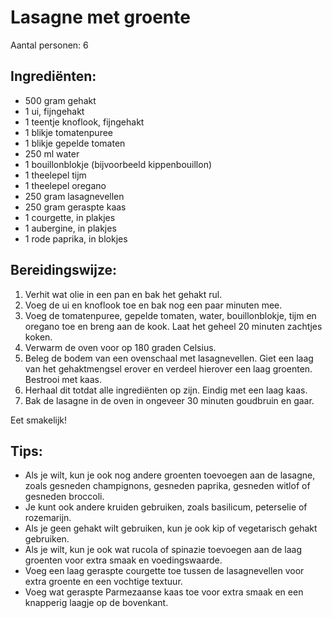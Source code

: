 # Lasagne met groente

Aantal personen: 6

## Ingrediënten:

- 500 gram gehakt
- 1 ui, fijngehakt
- 1 teentje knoflook, fijngehakt
- 1 blikje tomatenpuree
- 1 blikje gepelde tomaten
- 250 ml water
- 1 bouillonblokje (bijvoorbeeld kippenbouillon)
- 1 theelepel tijm
- 1 theelepel oregano
- 250 gram lasagnevellen
- 250 gram geraspte kaas
- 1 courgette, in plakjes
- 1 aubergine, in plakjes
- 1 rode paprika, in blokjes

## Bereidingswijze:

1. Verhit wat olie in een pan en bak het gehakt rul.
2. Voeg de ui en knoflook toe en bak nog een paar minuten mee.
3. Voeg de tomatenpuree, gepelde tomaten, water, bouillonblokje, tijm en oregano toe en breng aan de kook. Laat het geheel 20 minuten zachtjes koken.
4. Verwarm de oven voor op 180 graden Celsius.
5. Beleg de bodem van een ovenschaal met lasagnevellen. Giet een laag van het gehaktmengsel erover en verdeel hierover een laag groenten. Bestrooi met kaas.
6. Herhaal dit totdat alle ingrediënten op zijn. Eindig met een laag kaas.
7. Bak de lasagne in de oven in ongeveer 30 minuten goudbruin en gaar.

Eet smakelijk!

## Tips:

- Als je wilt, kun je ook nog andere groenten toevoegen aan de lasagne, zoals gesneden champignons, gesneden paprika, gesneden witlof of gesneden broccoli.
- Je kunt ook andere kruiden gebruiken, zoals basilicum, peterselie of rozemarijn.
- Als je geen gehakt wilt gebruiken, kun je ook kip of vegetarisch gehakt gebruiken.
- Als je wilt, kun je ook wat rucola of spinazie toevoegen aan de laag groenten voor extra smaak en voedingswaarde.
- Voeg een laag geraspte courgette toe tussen de lasagnevellen voor extra groente en een vochtige textuur.
- Voeg wat geraspte Parmezaanse kaas toe voor extra smaak en een knapperig laagje op de bovenkant.

